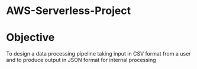 # AWS-Serverless-Project
# Objective
To design a data processing pipeline taking input in CSV format from a user and to produce output in JSON format for internal processing
